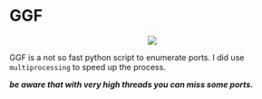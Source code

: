 # GGF

<p align="center">
<img src="https://user-images.githubusercontent.com/78124142/179854800-32a77f78-8aba-48ac-a792-2733a91dba47.gif" />
</p>

   GGF is a not so fast python script to enumerate ports. I did use ```multiprocessing``` to speed up the process.
   
***be aware that with very high threads you can miss some ports.***
